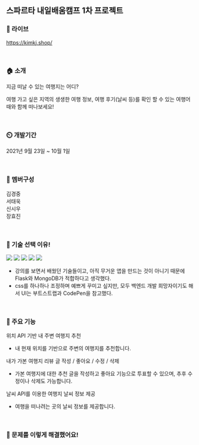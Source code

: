 ## 스파르타 내일배움캠프 1차 프로젝트

### 🔗 라이브
https://kimkj.shop/

<br>

### 🏠 소개
지금 떠날 수 있는 여행지는 어디?

여행 가고 싶은 지역의 생생한 여행 정보, 여행 후기(날씨 등)를 확인 할 수 있는 여행어때와 함께 떠나보세요!

<br>

### ⏲️ 개발기간
2021년 9월 23일 ~ 10월 1일

<br>

### 🧙 멤버구성
김경중<br>
서태욱<br>
신시우<br>
장효진

<br>

### 📌 기술 선택 이유!

<img src="https://img.shields.io/badge/Flask-000000?style=plastic&logo=Flask&logoColor=white"/></a>
<img src="https://img.shields.io/badge/MongoDB-47A248?style=plastic&logo=MongoDB&logoColor=white"/></a>
<img src="https://img.shields.io/badge/Bootstrap-7952B3?style=plastic&logo=Bootstrap&logoColor=white"/></a>
<img src="https://img.shields.io/badge/CodePen-000000?style=plastic&logo=CodePen&logoColor=white"/></a>
<img src="https://img.shields.io/badge/Amazon AWS-232F3E?style=plastic&logo=Amazon%20AWS&logoColor=white"/></a>

- 강의를 보면서 배웠던 기술들이고, 아직 무거운 앱을 만드는 것이 아니기 때문에 Flask와 MongoDB가 적합하다고 생각했다.
- css를 하나하나 조정하며 예쁘게 꾸미고 싶지만, 모두 백엔드 개발 희망자이기도 해서 UI는 부트스트랩과 CodePen을 참고했다. 

<br>

### 📌 주요 기능
위치 API 기반 내 주변 여행지 추천
- 내 현재 위치를 기반으로 주변의 여행지를 추천합니다.

내가 가본 여행지 리뷰 글 작성 / 좋아요 / 수정 / 삭제
- 가본 여행지에 대한 추천 글을 작성하고 좋아요 기능으로 투표할 수 있으며, 추후 수정이나 삭제도 가능합니다.

날씨 API를 이용한 여행지 날씨 정보 제공
- 여행을 떠나려는 곳의 날씨 정보를 제공합니다.

<br>

### 📌 문제를 이렇게 해결했어요!
